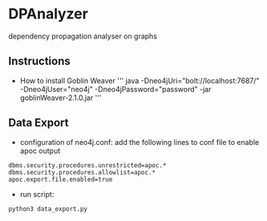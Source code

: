 # DPAnalyzer
dependency propagation analyser on graphs

## Instructions
- How to install Goblin Weaver
'''
java -Dneo4jUri="bolt://localhost:7687/" -Dneo4jUser="neo4j" -Dneo4jPassword="password" -jar goblinWeaver-2.1.0.jar
'''

## Data Export
- configuration of neo4j.conf: add the following lines to conf file to enable apoc output
```
dbms.security.procedures.unrestricted=apoc.*
dbms.security.procedures.allowlist=apoc.*
apoc.export.file.enabled=true
```

- run script:
```
python3 data_export.py
```